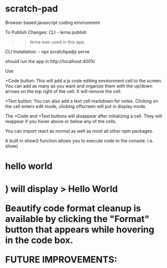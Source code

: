 # scratch-pad
Browser based javascript coding environment


To Publish Changes: CLI - lerna publish
>> lerna was used in this app.

CLI Installation: - npx scratchpadjs serve

should run the app in http://localhost:4005/ 


Use

+Code button: This will add a js code editing environment cell to the screen.  You can add as many as you want and organize them with the up/down arrows on the top right of the cell.  X will remove the cell.

+Text button: You can also add a text cell markdown for notes.  Clicking on the cell enters edit mode, clicking offscreen will put in display mode.

The +Code and +Text buttons will disappear after initializing a cell.  They will reappear if you hover above or below any of the cells.

You can import react as normal as well as most all other npm packages.

A built in show() function allows you to execute code to the console.
 i.e. 
  show(<h1>hello world <h1>)    will  display >    Hello World
  
Beautify code format cleanup is available by clicking the "Format" button that appears while hovering in the code box.

FUTURE IMPROVEMENTS:
